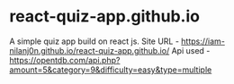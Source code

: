# react-quiz-app.github.io
A simple quiz app build on react js.
Site URL - https://iam-nilanj0n.github.io/react-quiz-app.github.io/
Api used - https://opentdb.com/api.php?amount=5&category=9&difficulty=easy&type=multiple

